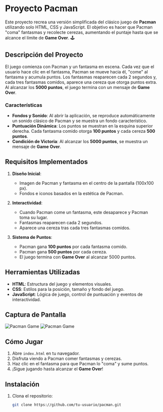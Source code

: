# Proyecto Pacman

Este proyecto recrea una versión simplificada del clásico juego de **Pacman** utilizando solo HTML, CSS y JavaScript. El objetivo es hacer que Pacman "coma" fantasmas y recolecte cerezas, aumentando el puntaje hasta que se alcance el límite de **Game Over**. 🕹️

## Descripción del Proyecto

El juego comienza con Pacman y un fantasma en escena. Cada vez que el usuario hace clic en el fantasma, Pacman se mueve hacia él, "come" al fantasma y acumula puntos. Los fantasmas reaparecen cada 2 segundos y, cada tres fantasmas comidos, aparece una cereza que otorga puntos extra. Al alcanzar los **5000 puntos**, el juego termina con un mensaje de **Game Over**.

### Características

- **Fondos y Sonido**: Al abrir la aplicación, se reproduce automáticamente un sonido clásico de Pacman y se muestra un fondo característico.
- **Puntuación Dinámica**: Los puntos se muestran en la esquina superior derecha. Cada fantasma comido otorga **100 puntos** y cada cereza **500 puntos**.
- **Condición de Victoria**: Al alcanzar los **5000 puntos**, se muestra un mensaje de **Game Over**.

## Requisitos Implementados

1. **Diseño Inicial**:
   - Imagen de Pacman y fantasma en el centro de la pantalla (100x100 px).
   - Fondos e iconos basados en la estética de Pacman.

2. **Interactividad**:
   - Cuando Pacman come un fantasma, este desaparece y Pacman toma su lugar.
   - Fantasmas reaparecen cada 2 segundos.
   - Aparece una cereza tras cada tres fantasmas comidos.
   
3. **Sistema de Puntos**:
   - Pacman gana **100 puntos** por cada fantasma comido.
   - Pacman gana **500 puntos** por cada cereza.
   - El juego termina con **Game Over** al alcanzar 5000 puntos.

## Herramientas Utilizadas

- **HTML**: Estructura del juego y elementos visuales.
- **CSS**: Estilos para la posición, tamaño y fondo del juego.
- **JavaScript**: Lógica de juego, control de puntuación y eventos de interactividad.

## Captura de Pantalla

![Pacman Game]("/assets/img/juego.png)
![Pacman Game]("/assets/img/pac-man-logo-png-transparent.png)



## Cómo Jugar

1. Abre `index.html` en tu navegador.
2. Disfruta viendo a Pacman comer fantasmas y cerezas.
3. Haz clic en el fantasma para que Pacman lo "coma" y sume puntos.
4. ¡Sigue jugando hasta alcanzar el **Game Over**!

## Instalación

1. Clona el repositorio:
   ```bash
   git clone https://github.com/tu-usuario/pacman.git
